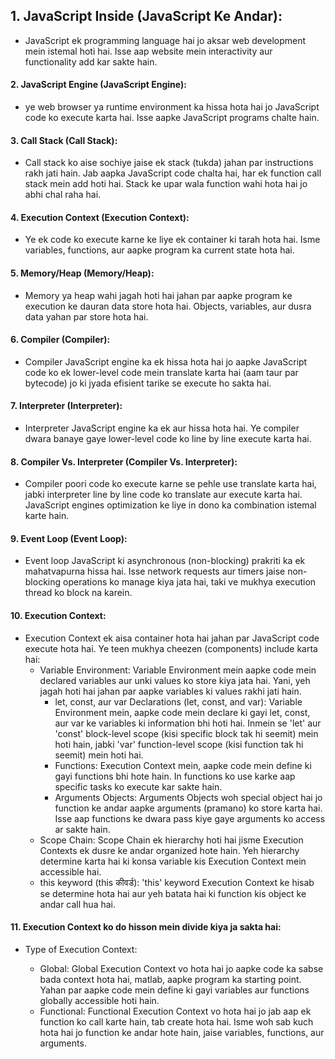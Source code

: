 ##  1. JavaScript Inside (JavaScript Ke Andar):

-  JavaScript ek programming language hai jo aksar web development mein istemal hoti hai. Isse aap website mein interactivity aur functionality add kar sakte hain.

####   2. JavaScript Engine (JavaScript Engine):

-  ye web browser ya runtime environment ka hissa hota hai jo JavaScript code ko execute karta hai. Isse aapke JavaScript programs chalte hain.

####  3. Call Stack (Call Stack):

-  Call stack ko aise sochiye jaise ek stack (tukda) jahan par instructions rakh jati hain. Jab aapka JavaScript code chalta hai, har ek function call stack mein add hoti hai. Stack ke upar wala function wahi hota hai jo abhi chal raha hai.

#### 4. Execution Context (Execution Context):

- Ye ek code ko execute karne ke liye ek container ki tarah hota hai. Isme variables, functions, aur aapke program ka current state hota hai.

#### 5. Memory/Heap (Memory/Heap):

- Memory ya heap wahi jagah hoti hai jahan par aapke program ke execution ke dauran data store hota hai. Objects, variables, aur dusra data yahan par store hota hai.

#### 6. Compiler (Compiler):
- Compiler JavaScript engine ka ek hissa hota hai jo aapke JavaScript code ko ek lower-level code mein translate karta hai (aam taur par bytecode) jo ki jyada efisient tarike se execute ho sakta hai.

####  7. Interpreter (Interpreter):

- Interpreter JavaScript engine ka ek aur hissa hota hai. Ye compiler dwara banaye gaye lower-level code ko line by line execute karta hai.

#### 8. Compiler Vs. Interpreter (Compiler Vs. Interpreter):

- Compiler poori code ko execute karne se pehle use translate karta hai, jabki interpreter line by line code ko translate aur execute karta hai. JavaScript engines optimization ke liye in dono ka combination istemal karte hain.

#### 9. Event Loop (Event Loop):

- Event loop JavaScript ki asynchronous (non-blocking) prakriti ka ek mahatvapurna hissa hai. Isse network requests aur timers jaise non-blocking operations ko manage kiya jata hai, taki ve mukhya execution thread ko block na karein.

#### 10.  Execution Context:

- Execution Context ek aisa container hota hai jahan par JavaScript code execute hota hai. Ye teen mukhya cheezen (components) include karta hai:
   -  Variable Environment: Variable Environment mein aapke code mein declared variables aur unki values ko store kiya jata hai. Yani, yeh jagah hoti hai jahan par aapke variables ki values rakhi jati 
                   hain.
        - let, const, aur var Declarations (let, const, and var): Variable Environment mein, aapke code mein declare ki gayi let, const, aur var ke variables ki information bhi hoti hai. Inmein se 'let' 
                   aur 'const' block-level scope (kisi specific block tak hi seemit) mein hoti hain, jabki 'var' function-level scope (kisi function tak hi seemit) mein hoti hai.
        -  Functions: Execution Context mein, aapke code mein define ki gayi functions bhi hote hain. In functions ko use karke aap specific tasks ko execute kar sakte hain.
        -  Arguments Objects: Arguments Objects woh special object hai jo function ke andar aapke arguments (pramano) ko store karta hai. Isse aap functions ke dwara pass kiye gaye arguments ko access 
                  ar sakte hain.
  -   Scope Chain: Scope Chain ek hierarchy hoti hai jisme Execution Contexts ek dusre ke andar organized hote hain. Yeh hierarchy determine karta hai ki konsa variable kis Execution Context mein 
             accessible hai.
  -    this keyword (this कीवर्ड): 'this' keyword Execution Context ke hisab se determine hota hai aur yeh batata hai ki function kis object ke andar call hua hai.

#### 11.  Execution Context ko do hisson mein divide kiya ja sakta hai:

 -  Type of Execution Context:

    -  Global: Global Execution Context vo hota hai jo aapke code ka sabse bada context hota hai, matlab, aapke program ka starting point. Yahan par aapke code mein define ki gayi variables aur 
                functions globally accessible hoti hain.
    -  Functional: Functional Execution Context vo hota hai jo jab aap ek function ko call karte hain, tab create hota hai. Isme woh sab kuch hota hai jo function ke andar hote hain, jaise 
              variables, functions, aur arguments.
   
